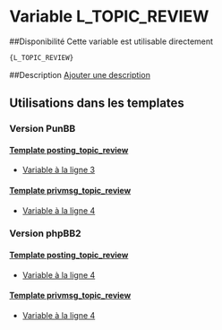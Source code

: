 # Variable L_TOPIC_REVIEW

##Disponibilité
Cette variable est utilisable directement

```html
{L_TOPIC_REVIEW}
```

##Description
[Ajouter une description](https://fa-tvars.appspot.com/var/L_TOPIC_REVIEW)

## Utilisations dans les templates

### Version PunBB

#### [Template posting_topic_review](punbb/posting_topic_review.md#readme)
* [Variable &agrave; la ligne 3](../punbb/posting_topic_review.tpl#L3)

#### [Template privmsg_topic_review](punbb/privmsg_topic_review.md#readme)
* [Variable &agrave; la ligne 4](../punbb/privmsg_topic_review.tpl#L4)

### Version phpBB2

#### [Template posting_topic_review](subsilver/posting_topic_review.md#readme)
* [Variable &agrave; la ligne 4](../subsilver/posting_topic_review.tpl#L4)

#### [Template privmsg_topic_review](subsilver/privmsg_topic_review.md#readme)
* [Variable &agrave; la ligne 4](../subsilver/privmsg_topic_review.tpl#L4)